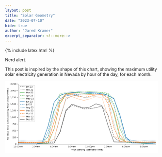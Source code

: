 ```yaml
---
layout: post
title: "Solar Geometry"
date: "2023-07-10"
hide: true
author: "Jared Kramer"
excerpt_separator: <!--more-->
---
```


<head>
  {% include latex.html %}
</head>
 
Nerd alert. 

This post is inspired by the shape of this chart, showing the maximum utility solar electricity generation in Nevada by hour of the day, for each month.  

![solar](/assets/images/post4_NVPower_all_hourly.png)



